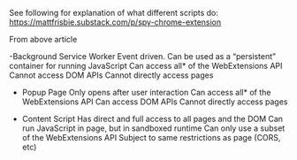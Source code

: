 See following for explanation of what different scripts do:
https://mattfrisbie.substack.com/p/spy-chrome-extension

From above article

-Background Service Worker
Event driven. Can be used as a “persistent” container for running JavaScript
Can access all\* of the WebExtensions API
Cannot access DOM APIs
Cannot directly access pages

- Popup Page
  Only opens after user interaction
  Can access all\* of the WebExtensions API
  Can access DOM APIs
  Cannot directly access pages

- Content Script
  Has direct and full access to all pages and the DOM
  Can run JavaScript in page, but in sandboxed runtime
  Can only use a subset of the WebExtensions API
  Subject to same restrictions as page (CORS, etc)
